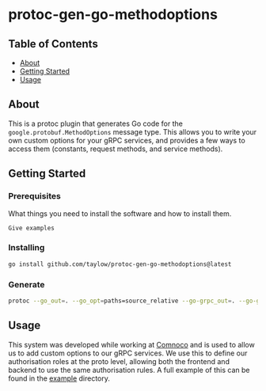 # protoc-gen-go-methodoptions

## Table of Contents

- [About](#about)
- [Getting Started](#getting_started)
- [Usage](#usage)

## About <a name = "about"></a>

This is a protoc plugin that generates Go code for the `google.protobuf.MethodOptions` message type. This allows you to write your own custom options for your gRPC services, and provides a few ways to access them (constants, request methods, and service methods).

## Getting Started <a name = "getting_started"></a>

### Prerequisites

What things you need to install the software and how to install them.

```
Give examples
```

### Installing


```bash
go install github.com/taylow/protoc-gen-go-methodoptions@latest
```

### Generate

```bash
protoc --go_out=. --go_opt=paths=source_relative --go-grpc_out=. --go-grpc_opt=paths=source_relative --go-methodoptions_out=. --go-methodoptions_opt=paths=source_relative example/service.proto
```

## Usage <a name = "usage"></a>

This system was developed while working at [Comnoco](https://github.com/comnoco) and is used to allow us to add custom options to our gRPC services. We use this to define our authorisation roles at the proto level, allowing both the frontend and backend to use the same authorisation rules. A full example of this can be found in the [example](example) directory.
